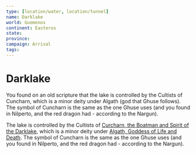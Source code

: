 ```yaml
---
type: [location/water, location/tunnel]
name: Darklake
world: Guemenos
continent: Easteros
state: 
province: 
campaign: Arrival
tags: 
---
```


# Darklake

You found on an old scripture that the lake is controlled by the Cultists of Cuncharn, which is a minor deity under Algath (god that Ghuse follows). The symbol of Cuncharn is the same as the one Ghuse uses (and you found in Nilperto, and the red dragon had - according to the Nargun).

The lake is controlled by the Cultists of [Curcharn, the Boatman and Spirit of the Darklake](../context/religions.md#Curcharn), which is a minor deity under [Algath, Goddess of Life and Death](../context/religions.md#Algath). The symbol of Cuncharn is the same as the one Ghuse uses (and you found in Nilperto, and the red dragon had - according to the Nargun).